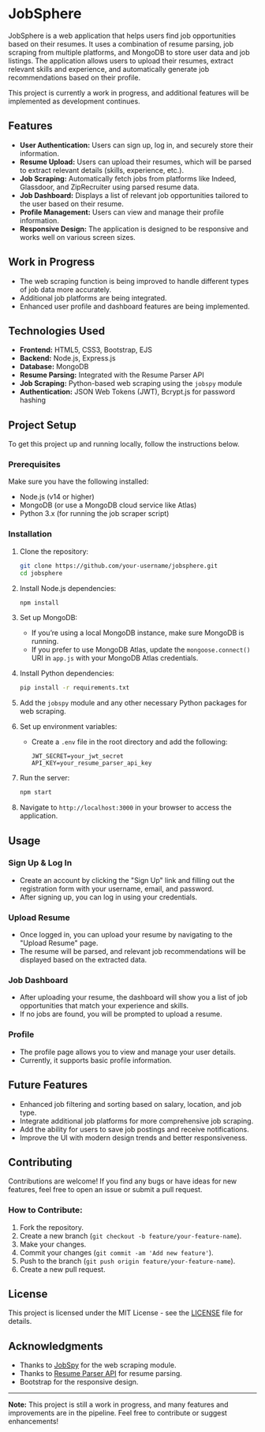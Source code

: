 # JobSphere

JobSphere is a web application that helps users find job opportunities based on their resumes. It uses a combination of resume parsing, job scraping from multiple platforms, and MongoDB to store user data and job listings. The application allows users to upload their resumes, extract relevant skills and experience, and automatically generate job recommendations based on their profile.

This project is currently a work in progress, and additional features will be implemented as development continues.

## Features

- **User Authentication:** Users can sign up, log in, and securely store their information.
- **Resume Upload:** Users can upload their resumes, which will be parsed to extract relevant details (skills, experience, etc.).
- **Job Scraping:** Automatically fetch jobs from platforms like Indeed, Glassdoor, and ZipRecruiter using parsed resume data.
- **Job Dashboard:** Displays a list of relevant job opportunities tailored to the user based on their resume.
- **Profile Management:** Users can view and manage their profile information.
- **Responsive Design:** The application is designed to be responsive and works well on various screen sizes.

## Work in Progress

- The web scraping function is being improved to handle different types of job data more accurately.
- Additional job platforms are being integrated.
- Enhanced user profile and dashboard features are being implemented.

## Technologies Used

- **Frontend:** HTML5, CSS3, Bootstrap, EJS
- **Backend:** Node.js, Express.js
- **Database:** MongoDB
- **Resume Parsing:** Integrated with the Resume Parser API
- **Job Scraping:** Python-based web scraping using the `jobspy` module
- **Authentication:** JSON Web Tokens (JWT), Bcrypt.js for password hashing

## Project Setup

To get this project up and running locally, follow the instructions below.

### Prerequisites

Make sure you have the following installed:

- Node.js (v14 or higher)
- MongoDB (or use a MongoDB cloud service like Atlas)
- Python 3.x (for running the job scraper script)

### Installation

1. Clone the repository:
    ```bash
    git clone https://github.com/your-username/jobsphere.git
    cd jobsphere
    ```

2. Install Node.js dependencies:
    ```bash
    npm install
    ```

3. Set up MongoDB:
    - If you’re using a local MongoDB instance, make sure MongoDB is running.
    - If you prefer to use MongoDB Atlas, update the `mongoose.connect()` URI in `app.js` with your MongoDB Atlas credentials.

4. Install Python dependencies:
    ```bash
    pip install -r requirements.txt
    ```

5. Add the `jobspy` module and any other necessary Python packages for web scraping.

6. Set up environment variables:
    - Create a `.env` file in the root directory and add the following:
      ```env
      JWT_SECRET=your_jwt_secret
      API_KEY=your_resume_parser_api_key
      ```

7. Run the server:
    ```bash
    npm start
    ```

8. Navigate to `http://localhost:3000` in your browser to access the application.

## Usage

### Sign Up & Log In

- Create an account by clicking the "Sign Up" link and filling out the registration form with your username, email, and password.
- After signing up, you can log in using your credentials.

### Upload Resume

- Once logged in, you can upload your resume by navigating to the "Upload Resume" page.
- The resume will be parsed, and relevant job recommendations will be displayed based on the extracted data.

### Job Dashboard

- After uploading your resume, the dashboard will show you a list of job opportunities that match your experience and skills.
- If no jobs are found, you will be prompted to upload a resume.

### Profile

- The profile page allows you to view and manage your user details.
- Currently, it supports basic profile information.

## Future Features

- Enhanced job filtering and sorting based on salary, location, and job type.
- Integrate additional job platforms for more comprehensive job scraping.
- Add the ability for users to save job postings and receive notifications.
- Improve the UI with modern design trends and better responsiveness.

## Contributing

Contributions are welcome! If you find any bugs or have ideas for new features, feel free to open an issue or submit a pull request.

### How to Contribute:

1. Fork the repository.
2. Create a new branch (`git checkout -b feature/your-feature-name`).
3. Make your changes.
4. Commit your changes (`git commit -am 'Add new feature'`).
5. Push to the branch (`git push origin feature/your-feature-name`).
6. Create a new pull request.

## License

This project is licensed under the MIT License - see the [LICENSE](LICENSE) file for details.

## Acknowledgments

- Thanks to [JobSpy](https://github.com/username/jobspy) for the web scraping module.
- Thanks to [Resume Parser API](https://apilayer.com/marketplace/resume-parser-api) for resume parsing.
- Bootstrap for the responsive design.

---

**Note:** This project is still a work in progress, and many features and improvements are in the pipeline. Feel free to contribute or suggest enhancements!
